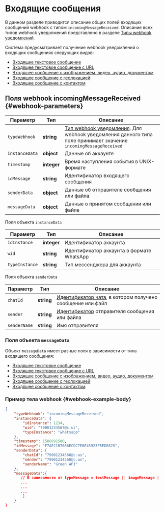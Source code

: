 # Входящие сообщения

В данном разделе приводится описание общих полей входящих сообщений webhook с типом `incomingMessageReceived`. Описание всех типов webhook уведолмений представлено в разделе [Типы webhook уведомлений](../type-webhook.md).

Система предусматривает получение webhook уведомлений о входящих сообщениях следующих видов:

- [Входящее текстовое сообщение](TextMessage.md)
- [Входящее текстовое сообщение с URL](ExtendedTextMessage.md)
- [Входящее сообщение с изображением, видео, аудио, документом](ImageMessage.md)
- [Входящее сообщение с геолокацией](LocationMessage.md)
- [Входящее сообщение с контактом](ContactMessage.md)

## Поля webhook incomingMessageReceived {#webhook-parameters}

Параметр | Тип | Описание
----- | ----- | -----
`typeWebhook` | **string** | [Тип webhook уведомления](../type-webhook.md). Для webhook уведомления данного типа поле принимает значение `incomingMessageReceived`
`instanceData` | **object** | Данные об аккаунте
`timestamp` | **integer** | Время наступления события в UNIX-формате
`idMessage` | **string** | Идентификатор входящего сообщения
`senderData` | **object** | Данные об отправителе сообщения или файла
`messageData` | **object** | Данные о принятом сообщении или файле

Поля объекта `instanceData`

Параметр | Тип | Описание
----- | ----- | -----
`idInstance` | **integer** | Идентификатор аккаунта
`wid` | **string** | Идентификатор аккаунта в формате WhatsApp
`typeInstance` | **string** | Тип мессенджера для аккаунта

Поля объекта `senderData`

Параметр | Тип | Описание
----- | ----- | -----
`chatId` | **string** | [Идентификатор чата](../../../chat-id.md), в котором получено сообщение или файл
`sender` | **string** | [Идентификатор](../../../chat-id.md#corr) отправителя сообщения или файла
`senderName` | **string** | Имя отправителя

### Поля объекта `messageData`

Объект `messageData` имеет разные поля в зависимости от типа входящего сообщения:

- [Входящее текстовое сообщение](TextMessage.md)
- [Входящее текстовое сообщение с URL](ExtendedTextMessage.md)
- [Входящее сообщение с изображением, видео, аудио, документом](ImageMessage.md)
- [Входящее сообщение с геолокацией](LocationMessage.md)
- [Входящее сообщение с контактом](ContactMessage.md)

### Пример тела webhook {#webhook-example-body}

```json
{
    "typeWebhook": "incomingMessageReceived",
    "instanceData": {
        "idInstance": 1234,
        "wid": "79001234567@c.us",
        "typeInstance": "whatsapp"
    },
    "timestamp": 1588091580,
    "idMessage": "F7AEC1B7086ECDC7E6E45923F5EDB825",
    "senderData": {
        "chatId": "79001234568@c.us",
        "sender": "79001234568@c.us",
        "senderName": "Green API"
    },
    "messageData":{
       // В зависимости от typeMessage = textMessage || imageMessage || videoMessage || documentMessage || audioMessage || locationMessage || contactMessage || extendedTextMessage
       ...
       ...
       ...
        }
    }
}
```